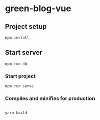 # green-blog-vue

## Project setup

```
npm install
```

## Start server

```
npm run db

```

### Start project

```
npm run serve

```

### Compiles and minifies for production

```

yarn build


